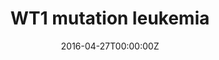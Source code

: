 ---
date: "2016-04-27T00:00:00Z"
external_link: https://www.ncbi.nlm.nih.gov/pmc/articles/PMC4267494/
image:
  focal_point: Smart
summary: We showed WT1 mutation causes similar epigenome defects to IDH1/2 and TET2 mutations in leukemia
title: WT1 mutation leukemia 
tags:
- Featured
- Cancer Genomics
- MLstats
---